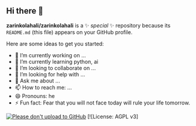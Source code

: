 ## Hi there 👋


**zarinkolahali/zarinkolahali** is a ✨ _special_ ✨ repository because its `README.md` (this file) appears on your GitHub profile.

Here are some ideas to get you started:

- 🔭 I’m currently working on ...
- 🌱 I’m currently learning python, ai
- 👯 I’m looking to collaborate on ...
- 🤔 I’m looking for help with ...
- 💬 Ask me about ...
- 📫 How to reach me: ...
- 😄 Pronouns: he
- ⚡ Fun fact: Fear that you will not face today will rule your life tomorrow.

[![Please don't upload to GitHub](https://nogithub.codeberg.page/badge.svg)](https://nogithub.codeberg.page)     [![License: AGPL v3]
